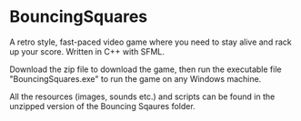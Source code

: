 # BouncingSquares
A retro style, fast-paced video game where you need to stay alive and rack up your score. Written in C++ with SFML.

Download the zip file to download the game, then run the executable file "BouncingSquares.exe" to run the game on any Windows machine.

All the resources (images, sounds etc.) and scripts can be found in the unzipped version of the Bouncing Sqaures folder.
